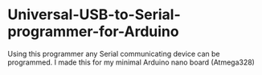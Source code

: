 # Universal-USB-to-Serial-programmer-for-Arduino
Using this programmer any Serial communicating device can be programmed. I made this for my minimal Arduino nano board (Atmega328)
